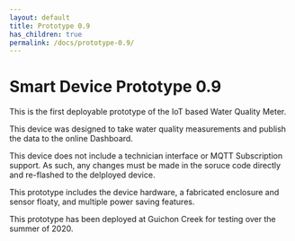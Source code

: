 ```yaml
---
layout: default
title: Prototype 0.9
has_children: true
permalink: /docs/prototype-0.9/
---
```


# Smart Device Prototype 0.9

This is the first deployable prototype of the IoT based Water Quality Meter.

This device was designed to take water quality measurements and publish the data to the online Dashboard.

This device does not include a technician interface or MQTT Subscription support. As such, any changes must be made in the soruce code directly and re-flashed to the delployed device.

This prototype includes the device hardware, a fabricated enclosure and sensor floaty, and multiple power saving features.

This prototype has been deployed at Guichon Creek for testing over the summer of 2020.
